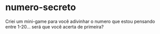 # numero-secreto
Criei um mini-game para você adivinhar o numero que estou pensando entre 1-20... será que você acerta de primeira?
